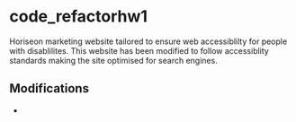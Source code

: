 # code_refactorhw1

Horiseon marketing website tailored to ensure web accessiblilty for people with disablilites. This website has been modified to follow accessiblity standards making the site optimised for search engines.

## Modifications 

* <title> element added.
* Images embeded to the webpage.
* "Search Engine Optimization" top right, linked to the bottom card.
* CSS selectore and properties are organized, commented and follow semantic structure.
* Footer not diplayed to mirror demo. 

### Horiseon Webpage

The following image is a screenshot of the webpage
![webpage image](./images/webpage-screenshot.png)

Appliacation URL: 
[https://fasicasr.github.io/code_refactorhw1/](https://fasicasr.github.io/code_refactorhw1/)





